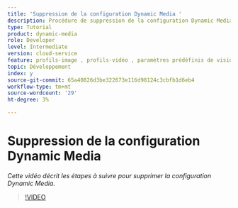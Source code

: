 ```yaml
---
title: 'Suppression de la configuration Dynamic Media '
description: Procédure de suppression de la configuration Dynamic Media
type: Tutorial
product: dynamic-media
role: Developer
level: Intermediate
version: cloud-service
feature: profils-image , profils-vidéo , paramètres prédéfinis de visionneuse
topic: Développement
index: y
source-git-commit: 65a40826d3be322673e116d98124c3cbfb1d6eb4
workflow-type: tm+mt
source-wordcount: '29'
ht-degree: 3%

---
```



# Suppression de la configuration Dynamic Media

*Cette vidéo décrit les étapes à suivre pour supprimer la configuration Dynamic Media.*

>[!VIDEO](https://video.tv.adobe.com/v/335363?quality=9&learn=on)
